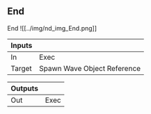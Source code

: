 ## End
End
![[../img/nd_img_End.png]]

|Inputs||
|--|--|
| In | Exec |
| Target | Spawn Wave Object Reference |

|Outputs||
|--|--|
| Out | Exec |
